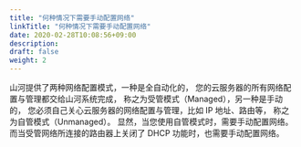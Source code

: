 ```yaml
---
title: "何种情况下需要手动配置网络"
linkTitle: "何种情况下需要手动配置网络"
date: 2020-02-28T10:08:56+09:00
description:
draft: false
weight: 2
---
```




山河提供了两种网络配置模式，一种是全自动化的， 您的云服务器的所有网络配置与管理都交给山河系统完成， 称之为受管模式（Managed），另一种是手动的， 您必须自己关心云服务器的网络配置与管理，比如 IP 地址、路由等， 称之为自管模式（Unmanaged）。 显然，当您使用自管模式时，需要手动配置网络。 而当受管网络所连接的路由器上关闭了 DHCP 功能时，也需要手动配置网络。

